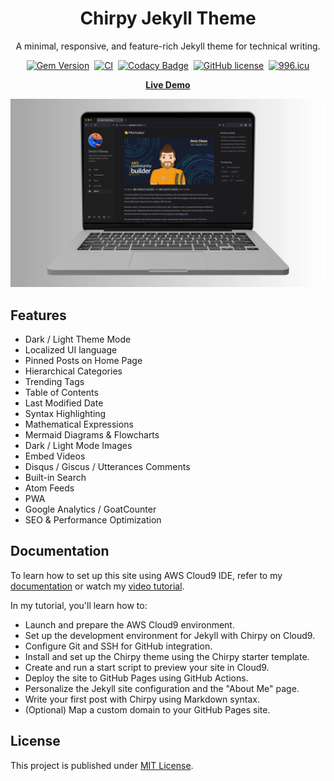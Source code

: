 <div align="center">

  # Chirpy Jekyll Theme

  A minimal, responsive, and feature-rich Jekyll theme for technical writing.

  [![Gem Version](https://img.shields.io/gem/v/jekyll-theme-chirpy?color=brightgreen)][gem]&nbsp;
  [![CI](https://github.com/cotes2020/jekyll-theme-chirpy/actions/workflows/ci.yml/badge.svg?branch=master&event=push)][ci]&nbsp;
  [![Codacy Badge](https://app.codacy.com/project/badge/Grade/4e556876a3c54d5e8f2d2857c4f43894)][codacy]&nbsp;
  [![GitHub license](https://img.shields.io/github/license/cotes2020/jekyll-theme-chirpy.svg)][license]&nbsp;
  [![996.icu](https://img.shields.io/badge/link-996.icu-%23FF4D5B.svg)](https://996.icu)

<a href="https://docs.digitalden.cloud" target="_blank" rel="noopener noreferrer"><strong>Live Demo</strong></a>

<img src="assets/img/headers/jekyll.webp" alt="Devices Mockup">

</div>

## Features

- Dark / Light Theme Mode
- Localized UI language
- Pinned Posts on Home Page
- Hierarchical Categories
- Trending Tags
- Table of Contents
- Last Modified Date
- Syntax Highlighting
- Mathematical Expressions
- Mermaid Diagrams & Flowcharts
- Dark / Light Mode Images
- Embed Videos
- Disqus / Giscus / Utterances Comments
- Built-in Search
- Atom Feeds
- PWA
- Google Analytics / GoatCounter
- SEO & Performance Optimization

## Documentation

To learn how to set up this site using AWS Cloud9 IDE, refer to my <a href="https://docs.digitalden.cloud/posts/set-up-and-deploy-a-documentation-site-with-jekyll-and-chirpy-on-aws-cloud9/" target="_blank" rel="noopener noreferrer">documentation</a> or watch my <a href="https://www.youtube.com/watch?v=7cLkDE8_tCI&t=17s" target="_blank" rel="noopener noreferrer">video tutorial</a>.

In my tutorial, you'll learn how to:
- Launch and prepare the AWS Cloud9 environment.
- Set up the development environment for Jekyll with Chirpy on Cloud9.
- Configure Git and SSH for GitHub integration.
- Install and set up the Chirpy theme using the Chirpy starter template.
- Create and run a start script to preview your site in Cloud9.
- Deploy the site to GitHub Pages using GitHub Actions.
- Personalize the Jekyll site configuration and the "About Me" page.
- Write your first post with Chirpy using Markdown syntax.
- (Optional) Map a custom domain to your GitHub Pages site.

## License

This project is published under [MIT License][license].

[gem]: https://rubygems.org/gems/jekyll-theme-chirpy
[ci]: https://github.com/cotes2020/jekyll-theme-chirpy/actions/workflows/ci.yml?query=event%3Apush+branch%3Amaster
[codacy]: https://app.codacy.com/gh/cotes2020/jekyll-theme-chirpy/dashboard?utm_source=gh&utm_medium=referral&utm_content=&utm_campaign=Badge_grade
[license]: https://github.com/cotes2020/jekyll-theme-chirpy/blob/master/LICENSE
[jekyllrb]: https://jekyllrb.com/
[clipartmax]: https://www.clipartmax.com/middle/m2i8b1m2K9Z5m2K9_ant-clipart-childrens-ant-cute/
[demo]: https://cotes2020.github.io/chirpy-demo/
[wiki]: https://github.com/cotes2020/jekyll-theme-chirpy/wiki
[contribute-guide]: https://github.com/cotes2020/jekyll-theme-chirpy/blob/master/docs/CONTRIBUTING.md
[contributors]: https://github.com/cotes2020/jekyll-theme-chirpy/graphs/contributors
[lib]: https://github.com/cotes2020/chirpy-static-assets
[vscode]: https://code.visualstudio.com/
[jetbrains]: https://www.jetbrains.com/?from=jekyll-theme-chirpy
